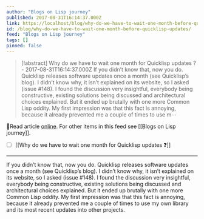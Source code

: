 ```yaml
---
author: "Blogs on Lisp journey"
published: 2017-08-31T16:14:37.000Z
link: https://localhost/blog/why-do-we-have-to-wait-one-month-before-quicklisp-updates/
id: /blog/why-do-we-have-to-wait-one-month-before-quicklisp-updates/
feed: "Blogs on Lisp journey"
tags: []
pinned: false
---
```

> [!abstract] Why do we have to wait one month for Quicklisp updates ? - 2017-08-31T16:14:37.000Z
> If you didn’t know that, now you do. Quicklisp releases software updates once a month (see Quicklisp’s blog). I didn’t know why, it isn’t explained on its website, so I asked (issue #148). I found the discussion very insightful, everybody being constructive, existing solutions being discussed and architectural choices explained. But it ended up brutally with one more Common Lisp oddity. My first impression was that this fact is annoying, because it already prevented me a couple of times to use m⋯

🔗Read article [online](https://localhost/blog/why-do-we-have-to-wait-one-month-before-quicklisp-updates/). For other items in this feed see [[Blogs on Lisp journey]].

- [ ] [[Why do we have to wait one month for Quicklisp updates ❓]]
- - -
If you didn’t know that, now you do. Quicklisp releases software updates once a month (see Quicklisp’s blog). I didn’t know why, it isn’t explained on its website, so I asked (issue #148). I found the discussion very insightful, everybody being constructive, existing solutions being discussed and architectural choices explained. But it ended up brutally with one more Common Lisp oddity. My first impression was that this fact is annoying, because it already prevented me a couple of times to use my own library and its most recent updates into other projects.
